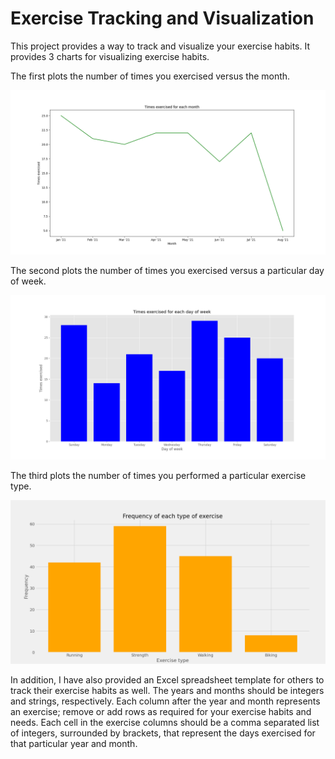 # Exercise Tracking and Visualization

This project provides a way to track and visualize your exercise habits. It provides 3 charts for visualizing exercise habits.

The first plots the number of times you exercised versus the month.

![Exercise count vs. month](Images/ExerciseCountVSMonth.png)


The second plots the number of times you exercised versus a particular day of week.

![Exercise count vs. weekday](Images/ExerciseCountVSWeekDay.png)


The third plots the number of times you performed a particular exercise type.

![Exercise Frequency](Images/ExerciseFrequency.png)


In addition, I have also provided an Excel spreadsheet template for others to track their exercise habits as well. The years and months should be integers and strings, respectively. Each column after the year and month represents an exercise; remove or add rows as required for your exercise habits and needs. Each cell in the exercise columns should be a comma separated list of integers, surrounded by brackets, that represent the days exercised for that particular year and month.
